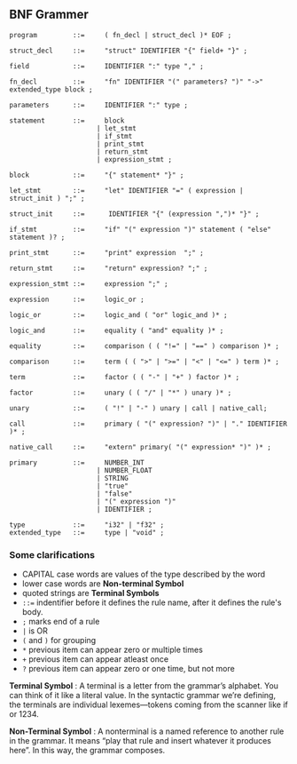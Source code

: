 ## BNF Grammer

```
program         ::=     ( fn_decl | struct_decl )* EOF ;

struct_decl     ::=     "struct" IDENTIFIER "{" field+ "}" ;

field           ::=     IDENTIFIER ":" type "," ;

fn_decl         ::=     "fn" IDENTIFIER "(" parameters? ")" "->" extended_type block ;

parameters      ::=     IDENTIFIER ":" type ;

statement       ::=     block
                      | let_stmt
                      | if_stmt
                      | print_stmt
                      | return_stmt
                      | expression_stmt ;

block           ::=     "{" statement* "}" ;

let_stmt        ::=     "let" IDENTIFIER "=" ( expression | struct_init ) ";" ;

struct_init     ::=      IDENTIFIER "{" (expression ",")* "}" ;

if_stmt         ::=     "if" "(" expression ")" statement ( "else" statement )? ;

print_stmt      ::=     "print" expression  ";" ;

return_stmt     ::=     "return" expression? ";" ;

expression_stmt ::=     expression ";" ;

expression      ::=     logic_or ;

logic_or        ::=     logic_and ( "or" logic_and )* ;

logic_and       ::=     equality ( "and" equality )* ;

equality        ::=     comparison ( ( "!=" | "==" ) comparison )* ;

comparison      ::=     term ( ( ">" | ">=" | "<" | "<=" ) term )* ;

term            ::=     factor ( ( "-" | "+" ) factor )* ;

factor          ::=     unary ( ( "/" | "*" ) unary )* ;

unary           ::=     ( "!" | "-" ) unary | call | native_call;

call            ::=     primary ( "(" expression? ")" | "." IDENTIFIER )* ;

native_call     ::=     "extern" primary( "(" expression* ")" )* ;

primary         ::=     NUMBER_INT
                      | NUMBER_FLOAT
                      | STRING
                      | "true"
                      | "false"
                      | "(" expression ")"
                      | IDENTIFIER ;

type            ::=     "i32" | "f32" ;
extended_type   ::=     type | "void" ;
```


### Some clarifications

- CAPITAL case words are values of the type described by the word
- lower case words are **Non-terminal Symbol**
- quoted strings are **Terminal Symbols**
- `::=` indentifier before it defines the rule name, after it defines the rule's body.
- `;` marks end of a rule
- `|` is OR
- `(` and `)` for grouping
- `*` previous item can appear zero or multiple times
- `+` previous item can appear atleast once
- `?` previous item can appear zero or one time, but not more

**Terminal Symbol** : A terminal is a letter from the grammar’s alphabet. You can think of it like a literal value. In the syntactic grammar we’re defining, the terminals are individual lexemes—tokens coming from the scanner like if or 1234.

**Non-Terminal Symbol** : A nonterminal is a named reference to another rule in the grammar. It means “play that rule and insert whatever it produces here”. In this way, the grammar composes.
